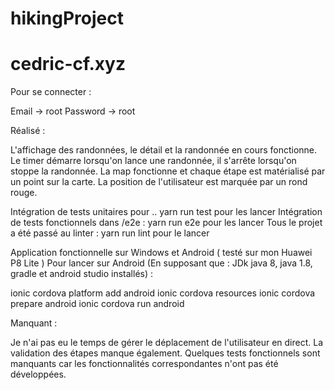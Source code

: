 # hikingProject

# cedric-cf.xyz

Pour se connecter :

Email -> root 
Password -> root



Réalisé : 

L'affichage des randonnées, le détail et la randonnée en cours fonctionne. 
Le timer démarre lorsqu'on lance une randonnée, il s'arrête lorsqu'on stoppe la randonnée. 
La map fonctionne et chaque étape est matérialisé par un point sur la carte. 
La position de l'utilisateur est marquée par un rond rouge. 

Intégration de tests unitaires pour .. yarn run test pour les lancer
Intégration de tests fonctionnels dans /e2e : yarn run e2e pour les lancer
Tous le projet a été passé au linter : yarn run lint pour le lancer

Application fonctionnelle sur Windows et Android ( testé sur mon Huawei P8 Lite )
Pour lancer sur Android (En supposant que : JDk java 8, java 1.8, gradle et android studio installés) :

ionic cordova platform add android
ionic cordova resources
ionic cordova prepare android 
ionic cordova run android

Manquant : 

Je n'ai pas eu le temps de gérer le déplacement de l'utilisateur en direct.
La validation des étapes manque également.
Quelques tests fonctionnels sont manquants car les fonctionnalités correspondantes n'ont pas été développées.
